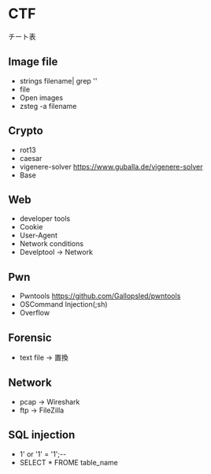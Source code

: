# CTF
チート表

## Image file
* strings filename| grep ''
* file 
* Open images
* zsteg -a filename

## Crypto
* rot13
* caesar
* vigenere-solver
  <https://www.guballa.de/vigenere-solver>
* Base

## Web
* developer tools
* Cookie
* User-Agent
* Network conditions
* Develptool → Network

## Pwn
* Pwntools <https://github.com/Gallopsled/pwntools>
* OSCommand Injection(;sh)
* Overflow

## Forensic
* text file → 置換

## Network
* pcap → Wireshark
* ftp → FileZilla
 
## SQL injection
* 1' or '1' = '1';--
* SELECT * FROME table_name
